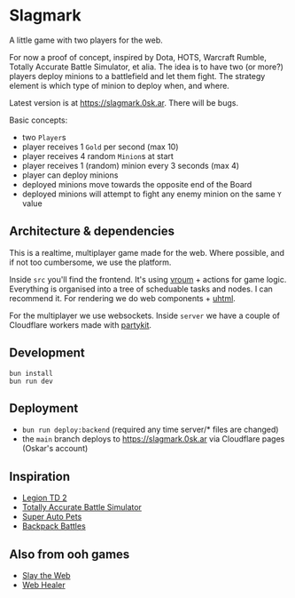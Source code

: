 # Slagmark

A little game with two players for the web.

For now a proof of concept, inspired by Dota, HOTS, Warcraft Rumble, Totally Accurate Battle Simulator, et alia. The idea is to have two (or more?) players deploy minions to a battlefield and let them fight. The strategy element is which type of minion to deploy when, and where. 

Latest version is at https://slagmark.0sk.ar. There will be bugs.

Basic concepts:

- two `Player`s
- player receives 1 `Gold` per second (max 10)
- player receives 4 random `Minion`s at start
- player receives 1 (random) minion every 3 seconds (max 4)
- player can deploy minions
- deployed minions move towards the opposite end of the Board
- deployed minions will attempt to fight any enemy minion on the same `Y` value

## Architecture & dependencies

This is a realtime, multiplayer game made for the web. Where possible, and if not too cumbersome, we use the platform.

Inside `src` you'll find the frontend. It's using [vroum](https://gitlab.com/jfalxa/vroum) + actions for game logic. Everything is organised into a tree of scheduable tasks and nodes. I can recommend it. For rendering we do web components + [uhtml](https://webreflection.github.io/uhtml/).

For the multiplayer we use websockets. Inside `server` we have a couple of Cloudflare workers made with [partykit](https://www.partykit.io/).

## Development

```
bun install
bun run dev
```

## Deployment

- `bun run deploy:backend` (required any time server/* files are changed)
- the `main` branch deploys to https://slagmark.0sk.ar via Cloudflare pages (Oskar's account)

## Inspiration

- [Legion TD 2](https://beta.legiontd2.com/)
- [Totally Accurate Battle Simulator](https://landfall.se/totally-accurate-battle-simulator)
- [Super Auto Pets](https://teamwoodgames.com/)
- [Backpack Battles](https://playwithfurcifer.itch.io/backpack-battles)

## Also from ooh games

- [Slay the Web](https://github.com/oskarrough/slaytheweb/)
- [Web Healer](https://github.com/oskarrough/webhealer/)

